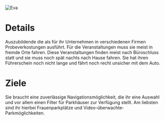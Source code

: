 ![Eva](https://github.com/isd-nunkesser/sd-2019-froyo/blob/master/Eva.png)

# Details
Auszubildende die als für ihr Unternehmen in verschiedenen Firmen Probeverkostungen ausführt. Für die Veranstaltungen muss sie meist in fremde Orte fahren. Diese Veranstaltungen finden meist nach Büroschluss statt und sie muss noch spät nachts nach Hause fahren. Sie hat ihren Führerschein noch nicht lange und fährt noch recht unsicher mit dem Auto.

# Ziele
Sie braucht eine zuverlässige Navigationsmöglichkeit, die ihr eine Auswahl und vor allem einen Filter für Parkhäuser zur Verfügung stellt. Am liebsten sind ihr hierbei Frauenparkplätze und Video-überwachte-Parkmöglichkeiten.